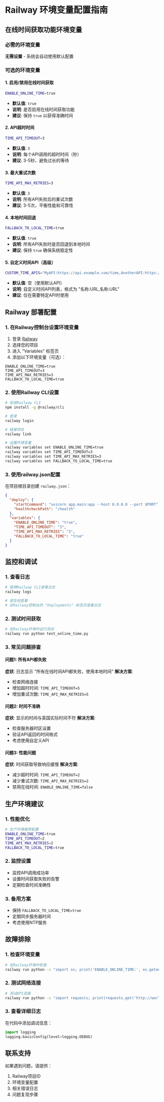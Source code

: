 # Railway 环境变量配置指南

## 在线时间获取功能环境变量

### 必需的环境变量

**无需设置** - 系统会自动使用默认配置

### 可选的环境变量

#### 1. 启用/禁用在线时间获取
```bash
ENABLE_ONLINE_TIME=true
```
- **默认值**: `true`
- **说明**: 是否启用在线时间获取功能
- **建议**: 保持 `true` 以获得准确时间

#### 2. API超时时间
```bash
TIME_API_TIMEOUT=3
```
- **默认值**: `3`
- **说明**: 每个API调用的超时时间（秒）
- **建议**: 3-5秒，避免过长的等待

#### 3. 最大重试次数
```bash
TIME_API_MAX_RETRIES=3
```
- **默认值**: `3`
- **说明**: 所有API失败后的重试次数
- **建议**: 3-5次，平衡性能和可靠性

#### 4. 本地时间回退
```bash
FALLBACK_TO_LOCAL_TIME=true
```
- **默认值**: `true`
- **说明**: 所有API失败时是否回退到本地时间
- **建议**: 保持 `true` 确保系统稳定性

#### 5. 自定义时间API（高级）
```bash
CUSTOM_TIME_APIS="MyAPI:https://api.example.com/time,AnotherAPI:https://api2.example.com/time"
```
- **默认值**: 空（使用默认API）
- **说明**: 自定义时间API列表，格式为 "名称:URL,名称:URL"
- **建议**: 仅在需要特定API时使用

## Railway 部署配置

### 1. 在Railway控制台设置环境变量

1. 登录 [Railway](https://railway.app)
2. 选择您的项目
3. 进入 "Variables" 标签页
4. 添加以下环境变量（可选）：

```
ENABLE_ONLINE_TIME=true
TIME_API_TIMEOUT=3
TIME_API_MAX_RETRIES=3
FALLBACK_TO_LOCAL_TIME=true
```

### 2. 使用Railway CLI设置

```bash
# 安装Railway CLI
npm install -g @railway/cli

# 登录
railway login

# 链接项目
railway link

# 设置环境变量
railway variables set ENABLE_ONLINE_TIME=true
railway variables set TIME_API_TIMEOUT=3
railway variables set TIME_API_MAX_RETRIES=3
railway variables set FALLBACK_TO_LOCAL_TIME=true
```

### 3. 使用railway.json配置

在项目根目录创建 `railway.json`：

```json
{
  "deploy": {
    "startCommand": "uvicorn app.main:app --host 0.0.0.0 --port $PORT",
    "healthcheckPath": "/health"
  },
  "variables": {
    "ENABLE_ONLINE_TIME": "true",
    "TIME_API_TIMEOUT": "3",
    "TIME_API_MAX_RETRIES": "3",
    "FALLBACK_TO_LOCAL_TIME": "true"
  }
}
```

## 监控和调试

### 1. 查看日志
```bash
# 使用Railway CLI查看日志
railway logs

# 或在线查看
# 在Railway控制台的 "Deployments" 标签页查看日志
```

### 2. 测试时间获取
```bash
# 在Railway环境中运行测试
railway run python test_online_time.py
```

### 3. 常见问题排查

#### 问题1: 所有API都失败
**症状**: 日志显示 "所有在线时间API都失败，使用本地时间"
**解决方案**:
- 检查网络连接
- 增加超时时间: `TIME_API_TIMEOUT=5`
- 增加重试次数: `TIME_API_MAX_RETRIES=5`

#### 问题2: 时间不准确
**症状**: 显示的时间与英国实际时间不符
**解决方案**:
- 检查服务器时区设置
- 验证API返回的时间格式
- 考虑使用自定义API

#### 问题3: 性能问题
**症状**: 时间获取导致响应缓慢
**解决方案**:
- 减少超时时间: `TIME_API_TIMEOUT=2`
- 减少重试次数: `TIME_API_MAX_RETRIES=2`
- 禁用在线时间: `ENABLE_ONLINE_TIME=false`

## 生产环境建议

### 1. 性能优化
```bash
# 生产环境推荐配置
ENABLE_ONLINE_TIME=true
TIME_API_TIMEOUT=2
TIME_API_MAX_RETRIES=2
FALLBACK_TO_LOCAL_TIME=true
```

### 2. 监控设置
- 监控API调用成功率
- 设置时间获取失败的告警
- 定期检查时间准确性

### 3. 备用方案
- 保持 `FALLBACK_TO_LOCAL_TIME=true`
- 定期同步服务器时间
- 考虑使用NTP服务

## 故障排除

### 1. 检查环境变量
```bash
# 在Railway环境中检查
railway run python -c "import os; print('ENABLE_ONLINE_TIME:', os.getenv('ENABLE_ONLINE_TIME', 'true'))"
```

### 2. 测试网络连接
```bash
# 测试API连接
railway run python -c "import requests; print(requests.get('http://worldtimeapi.org/api/timezone/Europe/London', timeout=5).status_code)"
```

### 3. 查看详细日志
在代码中添加调试信息：
```python
import logging
logging.basicConfig(level=logging.DEBUG)
```

## 联系支持

如果遇到问题，请提供：
1. Railway项目ID
2. 环境变量配置
3. 相关错误日志
4. 问题复现步骤
